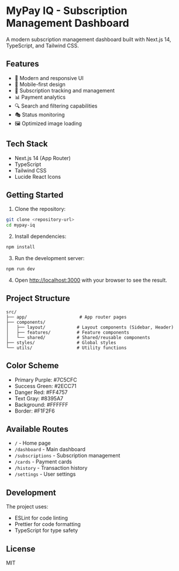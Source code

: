 # MyPay IQ - Subscription Management Dashboard

A modern subscription management dashboard built with Next.js 14, TypeScript, and Tailwind CSS.

## Features

- 🎨 Modern and responsive UI
- 📱 Mobile-first design
- 🎯 Subscription tracking and management
- 📊 Payment analytics
- 🔍 Search and filtering capabilities
- 🎭 Status monitoring
- 🖼️ Optimized image loading

## Tech Stack

- Next.js 14 (App Router)
- TypeScript
- Tailwind CSS
- Lucide React Icons

## Getting Started

1. Clone the repository:
```bash
git clone <repository-url>
cd mypay-iq
```

2. Install dependencies:
```bash
npm install
```

3. Run the development server:
```bash
npm run dev
```

4. Open [http://localhost:3000](http://localhost:3000) with your browser to see the result.

## Project Structure

```
src/
├── app/                    # App router pages
├── components/
│   ├── layout/            # Layout components (Sidebar, Header)
│   ├── features/          # Feature components
│   └── shared/            # Shared/reusable components
├── styles/                # Global styles
└── utils/                 # Utility functions
```

## Color Scheme

- Primary Purple: #7C5CFC
- Success Green: #2ECC71
- Danger Red: #FF4757
- Text Gray: #8395A7
- Background: #FFFFFF
- Border: #F1F2F6

## Available Routes

- `/` - Home page
- `/dashboard` - Main dashboard
- `/subscriptions` - Subscription management
- `/cards` - Payment cards
- `/history` - Transaction history
- `/settings` - User settings

## Development

The project uses:
- ESLint for code linting
- Prettier for code formatting
- TypeScript for type safety

## License

MIT
